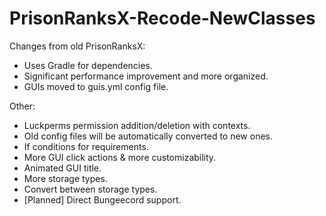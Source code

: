 # PrisonRanksX-Recode-NewClasses
 Changes from old PrisonRanksX:    
 - Uses Gradle for dependencies.
 - Significant performance improvement and more organized.
 - GUIs moved to guis.yml config file. 
   
 Other:  
 - Luckperms permission addition/deletion with contexts.
 - Old config files will be automatically converted to new ones.
 - If conditions for requirements.
 - More GUI click actions & more customizability.
 - Animated GUI title.
 - More storage types.
 - Convert between storage types.
 - [Planned] Direct Bungeecord support.

